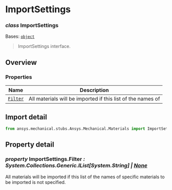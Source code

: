 # ImportSettings

<a id="ImportSettings"></a>

### *class* ImportSettings

Bases: [`object`](https://docs.python.org/3/library/functions.html#object)

> ImportSettings interface.

> <!-- !! processed by numpydoc !! -->

<a id="overview"></a>

## Overview

### Properties

| Name | Description |
|--------------------------------------|---------------------------------------------------------------|
| [`Filter`](#ImportSettings.Filter)   | All materials will be imported if this list of the names of   |

<a id="import-detail"></a>

## Import detail

```python
from ansys.mechanical.stubs.Ansys.Mechanical.Materials import ImportSettings
```

<a id="property-detail"></a>

## Property detail

<a id="ImportSettings.Filter"></a>

### *property* ImportSettings.Filter *: System.Collections.Generic.IList[System.String] | [None](https://docs.python.org/3/library/constants.html#None)*

All materials will be imported if this list of the names of
specific materials to be imported is not specified.

<!-- !! processed by numpydoc !! -->
